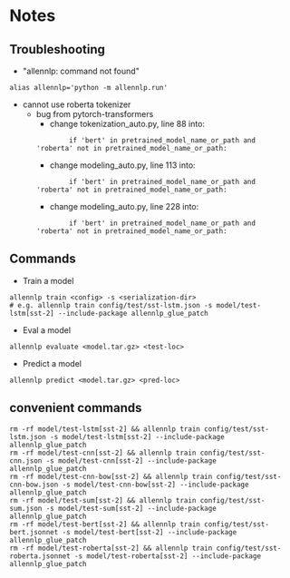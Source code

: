 # Notes

## Troubleshooting
- "allennlp: command not found"
```
alias allennlp='python -m allennlp.run'
```
- cannot use roberta tokenizer
    - bug from pytorch-transformers
        - change tokenization_auto.py, line 88 into:
        ```
                if 'bert' in pretrained_model_name_or_path and 'roberta' not in pretrained_model_name_or_path:
        ```
        - change modeling_auto.py, line 113 into:
        ```
                if 'bert' in pretrained_model_name_or_path and 'roberta' not in pretrained_model_name_or_path:
        ```
        - change modeling_auto.py, line 228 into:
        ```
                if 'bert' in pretrained_model_name_or_path and 'roberta' not in pretrained_model_name_or_path:
        ```

## Commands
- Train a model
```
allennlp train <config> -s <serialization-dir>
# e.g. allennlp train config/test/sst-lstm.json -s model/test-lstm[sst-2] --include-package allennlp_glue_patch
```
- Eval a model
```
allennlp evaluate <model.tar.gz> <test-loc>
```
- Predict a model
```
allennlp predict <model.tar.gz> <pred-loc>
```

## convenient commands
```
rm -rf model/test-lstm[sst-2] && allennlp train config/test/sst-lstm.json -s model/test-lstm[sst-2] --include-package allennlp_glue_patch
rm -rf model/test-cnn[sst-2] && allennlp train config/test/sst-cnn.json -s model/test-cnn[sst-2] --include-package allennlp_glue_patch
rm -rf model/test-cnn-bow[sst-2] && allennlp train config/test/sst-cnn-bow.json -s model/test-cnn-bow[sst-2] --include-package allennlp_glue_patch
rm -rf model/test-sum[sst-2] && allennlp train config/test/sst-sum.json -s model/test-sum[sst-2] --include-package allennlp_glue_patch
rm -rf model/test-bert[sst-2] && allennlp train config/test/sst-bert.jsonnet -s model/test-bert[sst-2] --include-package allennlp_glue_patch
rm -rf model/test-roberta[sst-2] && allennlp train config/test/sst-roberta.jsonnet -s model/test-roberta[sst-2] --include-package allennlp_glue_patch
```